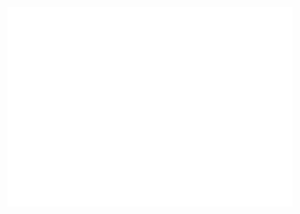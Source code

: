 ![ProfileChatter SVG](https://raw.githubusercontent.com/dsj7419/ProfileChatter/main/dist/profile-chat.svg)
